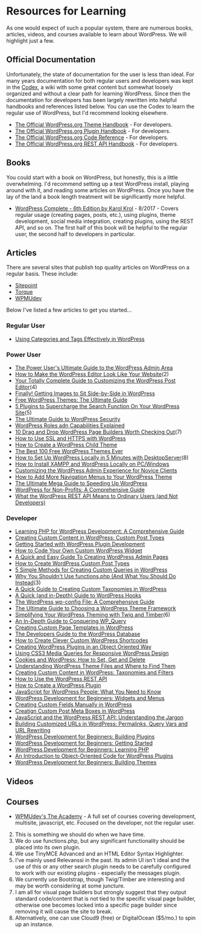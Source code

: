 # Resources for Learning
As one would expect of such a popular system, there are numerous books, articles, videos, and courses available to learn about WordPress. We will highlight just a few.

## Official Documentation
Unfortunately, the state of documentation for the user is less than ideal. For many years documentation for both regular users and developers was kept in the [Codex](codex.wordpress.org), a wiki with some great content but somewhat loosely organized and without a clear path for learning WordPress. Since then the documentation for developers has been largely rewritten into helpful handbooks and references listed below. You can use the Codex to learn the regular use of WordPress, but I'd recommend looking elsewhere.
- [The Official WordPress.org Theme Handbook](https://developer.wordpress.org/themes/) - For developers.
- [The Official WordPress.org Plugin Handbook](https://developer.wordpress.org/plugins/) - For developers.
- [The Official WordPress.org Code Reference](https://developer.wordpress.org/reference/) - For developers.
- [The Official WordPress.org REST API Handbook](https://developer.wordpress.org/rest-api/) - For developers.

## Books
You could start with a book on WordPress, but honestly, this is a little overwhelming. I'd recommend setting up a test WordPress install, playing around with it, and reading some articles on WordPress. Once you have the lay of the land a book length treatment will be significantly more helpful.
- [WordPress Complete - 6th Edition by Karol Krol](https://www.safaribooksonline.com/library/view/wordpress-complete-/9781787285705/) - 8/2017 - Covers regular usage (creating pages, posts, etc.), using plugins, theme development, social media integration, creating plugins, using the REST API, and so on. The first half of this book will be helpful to the regular user, the second half to developers in particular.

## Articles
There are several sites that publish top quality articles on WordPress on a regular basis. These include:
- [Sitepoint](sitepoint.com)
- [Torque](torquemag.io)
- [WPMUdev](wpmudev.org/blog/)

Below I've listed a few articles to get you started...

### Regular User
- [Using Categories and Tags Effectively in WordPress](https://premium.wpmudev.org/blog/using-categories-tags/)


### Power User
- [The Power User's Ultimate Guide to the WordPress Admin Area](https://premium.wpmudev.org/blog/admin-power-users/)
- [How to Make the WordPress Editor Look Like Your Website](https://premium.wpmudev.org/blog/emulate-wordpress-front-end/)(2)
- [Your Totally Complete Guide to Customizing the WordPress Post Editor](https://premium.wpmudev.org/blog/customizing-wordpress-post-editor/)(4)
- [Finally! Getting Images to Sit Side-by-Side in WordPress](https://premium.wpmudev.org/blog/finally-getting-images-to-sit-side-by-side-in-wordpress/)
- [Free WordPress Themes: The Ultimate Guide](https://premium.wpmudev.org/blog/finally-getting-images-to-sit-side-by-side-in-wordpress/)
- [5 Plugins to Supercharge the Search Function On Your WordPress Site](https://premium.wpmudev.org/blog/plugins-supercharge-search/)(5)
- [The Ultimate Guide to WordPress Security](https://premium.wpmudev.org/blog/ultimate-guide-wordpress-security/)
- [WordPress Roles adn Capabilities Explained](https://premium.wpmudev.org/blog/wordpress-roles-capabilities/)
- [10 Drag and Drop WordPress Page Builders Worth Checking Out](https://premium.wpmudev.org/blog/10-drag-and-drop-page-builders-wordpress/)(7)
- [How to Use SSL and HTTPS with WordPress](https://premium.wpmudev.org/blog/ssl-https-wordpress/)
- [How to Create a WordPress Child Theme](https://premium.wpmudev.org/blog/how-to-create-wordpress-child-theme/)
- [The Best 100 Free WordPress Themes Ever](https://premium.wpmudev.org/blog/best-100-free-wordpress-themes/)
- [How to Set Up WordPress Locally in 5 Minutes with DesktopServer](https://premium.wpmudev.org/blog/set-up-wordpress-locally-with-desktopserver/)(8)
- [How to Install XAMPP and WordPress Locally on PC/Windows](https://premium.wpmudev.org/blog/setting-up-xampp/)
- [Customizing the WordPress Admin Experience for Novice Clients](https://premium.wpmudev.org/blog/customizing-wordpress-dashboard/)
- [How to Add More Navigation Menus to Your WordPress Theme](https://premium.wpmudev.org/blog/add-menus-to-wordpress/)
- [The Ultimate Mega Guide to Speeding Up WordPress](https://premium.wpmudev.org/blog/speeding-up-wordpress/)
- [WordPress for Non-Profits: A Comprehensive Guide](https://premium.wpmudev.org/blog/wordpress-non-profits/)
- [What the WordPress REST API Means to Ordinary Users (and Not Developers)](https://premium.wpmudev.org/blog/wordpress-rest-api-ordinary-users/)


### Developer
- [Learning PHP for WordPress Development: A Comprehensive Guide](https://premium.wpmudev.org/blog/getting-started-with-wordpress-development/)
- [Creating Custom Content in WordPress: Custom Post Types](https://premium.wpmudev.org/blog/creating-content-custom-post-types/)
- [Getting Started with WordPress Plugin Development](https://premium.wpmudev.org/blog/wordpress-plugin-development-guide/)
- [How to Code Your Own Custom WordPress Widget](https://premium.wpmudev.org/blog/create-custom-wordpress-widget/)
- [A Quick and Easy Guide To Creating WordPress Admin Pages](https://premium.wpmudev.org/blog/creating-wordpress-admin-pages/)
- [How to Create WordPress Custom Post Types](https://premium.wpmudev.org/blog/create-wordpress-custom-post-types/)
- [5 Simple Methods for Creating Custom Queries in WordPress](https://premium.wpmudev.org/blog/creating-custom-queries-wordpress/)
- [Why You Shouldn't Use functions.php (And What You Should Do Instead](https://premium.wpmudev.org/blog/why-you-shouldnt-use-functions-php/)(3)
- [A Quick Guide to Creating Custom Taxonomies in WordPress](https://premium.wpmudev.org/blog/creating-custom-taxonomies-wordpress/)
- [A Quick (and in-Depth) Guide to WordPress Hooks](https://premium.wpmudev.org/blog/wordpress-hooks/)
- [The WordPress wp-config File: A Comprehensive Guide](https://premium.wpmudev.org/blog/wordpress-wp-config-file-guide/)
- [The Ultimate Guide to Choosing a WordPress Theme Framework](https://premium.wpmudev.org/blog/wordpress-theme-frameworks/)
- [Simplifying Your WordPress Theming with Twig and Timber](https://premium.wpmudev.org/blog/simplify-your-wordpress-theming-with-twig-and-timber/)(6)
- [An In-Depth Guide to Conquering WP_Query](https://premium.wpmudev.org/blog/mastering-wp-query/)
- [Creating Custom Page Templates in WordPress](https://premium.wpmudev.org/blog/creating-custom-page-templates-in-wordpress/)
- [The Developers Guide to the WordPress Database](https://premium.wpmudev.org/blog/devs-guide-wordpress-database/)
- [How to Create Clever Custom WordPress Shortcodes](https://premium.wpmudev.org/blog/create-shortcodes/)
- [Creating WordPress Plugins in an Object Oriented Way](https://premium.wpmudev.org/blog/object-oriented-plugins/)
- [Using CSS3 Media Queries for Responsive WordPress Design](https://premium.wpmudev.org/blog/responsive-design-css3/)
- [Cookies and WordPress: How to Set, Get and Delete](https://premium.wpmudev.org/blog/set-get-delete-cookies/)
- [Understanding WordPress Theme Files and Where to Find Them](https://premium.wpmudev.org/blog/wordpress-theme-files/)
- [Creating Custom Content in WordPress: Taxonomies and Filters](https://premium.wpmudev.org/blog/creating-content-taxonomies-and-fields/)
- [How to Use the WordPress REST API](https://premium.wpmudev.org/blog/using-wordpress-rest-api/)
- [How to Create a WordPress Plugin](https://premium.wpmudev.org/blog/create-wordpress-plugin/)
- [JavaScript for WordPress People: What You Need to Know](https://premium.wpmudev.org/blog/javascript-for-wordpress-people/)
- [WordPress Development for Beginners: Widgets and Menus](https://premium.wpmudev.org/blog/wordpress-development-beginners-widgets-menus/)
- [Creating Custom Fields Manually in WordPress](https://premium.wpmudev.org/blog/creating-custom-fields-manually/)
- [Creatign Custom Post Meta Boxes in WordPress](https://premium.wpmudev.org/blog/creating-meta-boxes/)
- [JavaScript and the WordPress REST API: Understanding the Jargon](https://premium.wpmudev.org/blog/javascript-rest-api-jargon/)
- [Building Customized URLs in WordPress: Permalinks, Query Vars and URL Rewriting](https://premium.wpmudev.org/blog/building-customized-urls-wordpress/)
- [WordPress Development for Beginners: Building Plugins](https://premium.wpmudev.org/blog/wordpress-development-beginners-building-plugins/)
- [WordPress Development for Beginners: Getting Started](https://premium.wpmudev.org/blog/wordpress-development-beginners-getting-started/)
- [WordPress Development for Beginners: Learning PHP](https://premium.wpmudev.org/blog/wordpress-development-beginners-php/)
- [An Introduction to Object-Oriented Code for WordPress Plugins](https://premium.wpmudev.org/blog/object-oriented-code-beginners/)
- [WordPress Development for Beginners: Building Themes](https://premium.wpmudev.org/blog/theme-development/)

## Videos

## Courses
- [WPMUdev's The Academy](https://premium.wpmudev.org/academy/) - A full set of courses covering development, multisite, javascript, etc. Focused on the developer, not the regular user.

2. This is something we should do when we have time.
3. We do use functions.php, but any significant functionality should be placed into its own plugin.
4. We use TinyMCE Advanced and an HTML Editor Syntax Highlighter.
5. I've mainly used Relevanssi in the past. Its admin UI isn't ideal and the use of this or any other search plugin needs to be carefully configured to work with our existing plugins - especially the messages plugin.
6. We currently use Bootstrap, though Twig/Timber are interesting and may be worth considering at some juncture.
7. I am all for visual page builders but strongly suggest that they output standard code/content that is not tied to the specific visual page builder, otherwise one becomes locked into a specific page builder since removing it will cause the site to break.
8. Alternatively, one can use Cloud9 (free) or DigitalOcean ($5/mo.) to spin up an instance.
